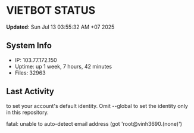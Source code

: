 # VIETBOT STATUS
**Updated**: Sun Jul 13 03:55:32 AM +07 2025

## System Info
- IP: 103.77.172.150
- Uptime: up 1 week, 7 hours, 42 minutes
- Files: 32963

## Last Activity

to set your account's default identity.
Omit --global to set the identity only in this repository.

fatal: unable to auto-detect email address (got 'root@vinh3690.(none)')

